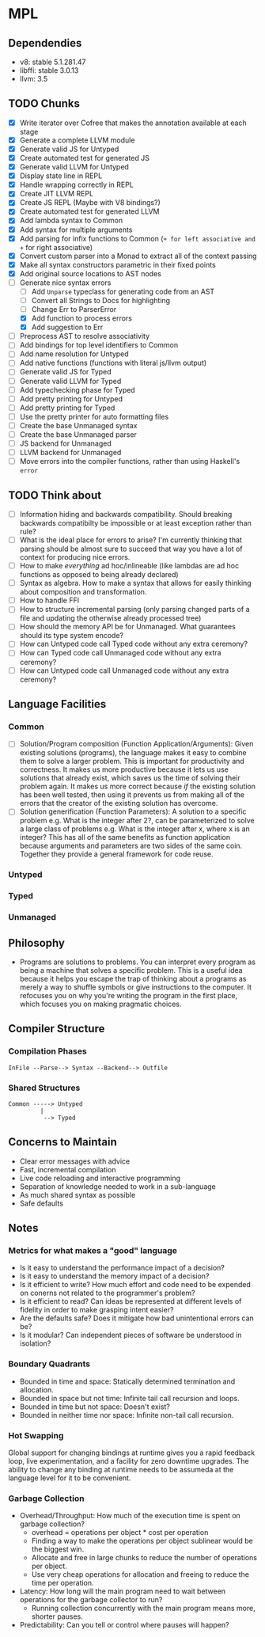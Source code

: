 # MPL

## Dependendies

* v8: stable 5.1.281.47
* libffi: stable 3.0.13
* llvm: 3.5

## TODO Chunks

- [X] Write iterator over Cofree that makes the annotation available at each stage
- [X] Generate a complete LLVM module
- [X] Generate valid JS for Untyped
- [X] Create automated test for generated JS
- [X] Generate valid LLVM for Untyped
- [X] Display state line in REPL
- [X] Handle wrapping correctly in REPL
- [X] Create JIT LLVM REPL
- [X] Create JS REPL (Maybe with V8 bindings?)
- [X] Create automated test for generated LLVM
- [X] Add lambda syntax to Common
- [X] Add syntax for multiple arguments
- [X] Add parsing for infix functions to Common (`+ for left associative and +` for right associative)
- [X] Convert custom parser into a Monad to extract all of the context passing
- [X] Make all syntax constructors parametric in their fixed points
- [X] Add original source locations to AST nodes
- [ ] Generate nice syntax errors
  - [ ] Add `Unparse` typeclass for generating code from an AST
  - [ ] Convert all Strings to Docs for highlighting
  - [ ] Change Err to ParserError
  - [X] Add function to process errors
  - [X] Add suggestion to Err
- [ ] Preprocess AST to resolve associativity
- [ ] Add bindings for top level identifiers to Common
- [ ] Add name resolution for Untyped
- [ ] Add native functions (functions with literal js/llvm output)
- [ ] Generate valid JS for Typed
- [ ] Generate valid LLVM for Typed
- [ ] Add typechecking phase for Typed
- [ ] Add pretty printing for Untyped
- [ ] Add pretty printing for Typed
- [ ] Use the pretty printer for auto formatting files
- [ ] Create the base Unmanaged syntax
- [ ] Create the base Unmanaged parser
- [ ] JS backend for Unmanaged
- [ ] LLVM backend for Unmanaged
- [ ] Move errors into the compiler functions, rather than using Haskell's `error`

## TODO Think about

- [ ] Information hiding and backwards compatibility. Should breaking backwards compatibilty be impossible or at least exception rather than rule?
- [ ] What is the ideal place for errors to arise? I'm currently thinking that parsing should be almost sure to succeed that way you have a lot of context for producing nice errors.
- [ ] How to make _everything_ ad hoc/inlineable (like lambdas are ad hoc functions as opposed to being already declared)
- [ ] Syntax as algebra. How to make a syntax that allows for easily thinking about composition and transformation.
- [ ] How to handle FFI
- [ ] How to structure incremental parsing (only parsing changed parts of a file and updating the otherwise already processed tree)
- [ ] How should the memory API be for Unmanaged. What guarantees should its type system encode?
- [ ] How can Untyped code call Typed code without any extra ceremony?
- [ ] How can Typed code call Unmanaged code without any extra ceremony?
- [ ] How can Untyped code call Unmanaged code without any extra ceremony?

## Language Facilities

### Common

- [ ] Solution/Program composition (Function Application/Arguments): Given existing solutions (programs), the language makes it easy to combine them to solve a larger problem. This is important for productivity and correctness. It makes us more productive because it lets us use solutions that already exist, which saves us the time of solving their problem again. It makes us more correct because _if_ the existing solution has been well tested, then using it prevents us from making all of the errors that the creator of the existing solution has overcome.
- [ ] Solution generification (Function Parameters): A solution to a specific problem e.g. What is the integer after 2?, can be parameterized to solve a large class of problems e.g. What is the integer after x, where x is an integer? This has all of the same benefits as function application because arguments and parameters are two sides of the same coin. Together they provide a general framework for code reuse.

### Untyped
### Typed
### Unmanaged

## Philosophy

* Programs are solutions to problems. You can interpret every program as being a machine that solves a specific problem. This is a useful idea because it helps you escape the trap of thinking about a programs as merely a way to shuffle symbols or give instructions to the computer. It refocuses you on why you're writing the program in the first place, which focuses you on making pragmatic choices.

## Compiler Structure

### Compilation Phases

```
InFile --Parse--> Syntax --Backend--> Outfile
```

### Shared Structures

```
Common -----> Untyped
         |
          --> Typed
```


## Concerns to Maintain

* Clear error messages with advice
* Fast, incremental compilation
* Live code reloading and interactive programming
* Separation of knowledge needed to work in a sub-language
* As much shared syntax as possible
* Safe defaults

## Notes

### Metrics for what makes a "good" language

* Is it easy to understand the performance impact of a decision?
* Is it easy to understand the memory impact of a decision?
* Is it efficient to write? How much effort and code need to be expended on conerns not related to the programmer's problem?
* Is it efficient to read? Can ideas be represented at different levels of fidelity in order to make grasping intent easier?
* Are the defaults safe? Does it mitigate how bad unintentional errors can be?
* Is it modular? Can independent pieces of software be understood in isolation?

### Boundary Quadrants

* Bounded in time and space:         Statically determined termination and allocation.
* Bounded in space but not time:     Infinite tail call recursion and loops.
* Bounded in time but not space:     Doesn't exist?
* Bounded in neither time nor space: Infinite non-tail call recursion.

### Hot Swapping

Global support for changing bindings at runtime gives you a rapid feedback loop, live experimentation, and a facility for zero downtime upgrades. The ability to change any binding at runtime needs to be assumeda at the language level for it to be convenient.

### Garbage Collection

* Overhead/Throughput: How much of the execution time is spent on garbage collection?
  * overhead = operations per object * cost per operation
  * Finding a way to make the operations per object sublinear would be the biggest win.
  * Allocate and free in large chunks to reduce the number of operations per object.
  * Use very cheap operations for allocation and freeing to reduce the time per operation.
* Latency: How long will the main program need to wait between operations for the garbage collector to run?
  * Running collection concurrently with the main program means more, shorter pauses.
* Predictability: Can you tell or control where pauses will happen?
